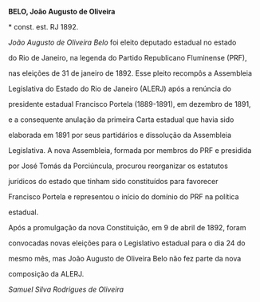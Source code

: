 **BELO, João Augusto de Oliveira**



\* const. est. RJ 1892.



*João Augusto de Oliveira Belo* foi eleito deputado estadual no estado

do Rio de Janeiro, na legenda do Partido Republicano Fluminense (PRF),

nas eleições de 31 de janeiro de 1892. Esse pleito recompôs a Assembleia

Legislativa do Estado do Rio de Janeiro (ALERJ) após a renúncia do

presidente estadual Francisco Portela (1889-1891), em dezembro de 1891,

e a consequente anulação da primeira Carta estadual que havia sido

elaborada em 1891 por seus partidários e dissolução da Assembleia

Legislativa. A nova Assembleia, formada por membros do PRF e presidida

por José Tomás da Porciúncula, procurou reorganizar os estatutos

jurídicos do estado que tinham sido constituídos para favorecer

Francisco Portela e representou o início do domínio do PRF na política

estadual.



Após a promulgação da nova Constituição, em 9 de abril de 1892, foram

convocadas novas eleições para o Legislativo estadual para o dia 24 do

mesmo mês, mas João Augusto de Oliveira Belo não fez parte da nova

composição da ALERJ.



*Samuel Silva Rodrigues de Oliveira*



